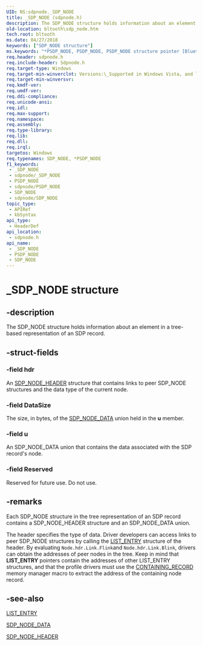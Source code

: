 ```yaml
---
UID: NS:sdpnode._SDP_NODE
title: _SDP_NODE (sdpnode.h)
description: The SDP_NODE structure holds information about an element in a tree-based representation of an SDP record.
old-location: bltooth\sdp_node.htm
tech.root: bltooth
ms.date: 04/27/2018
keywords: ["SDP_NODE structure"]
ms.keywords: "*PSDP_NODE, PSDP_NODE, PSDP_NODE structure pointer [Bluetooth Devices], SDP_NODE, SDP_NODE structure [Bluetooth Devices], _SDP_NODE, bltooth.sdp_node, bth_structs_30367149-bffb-4ff9-a6d8-2f73c5198874.xml, sdpnode/PSDP_NODE, sdpnode/SDP_NODE"
req.header: sdpnode.h
req.include-header: Sdpnode.h
req.target-type: Windows
req.target-min-winverclnt: Versions:\_Supported in Windows Vista, and later.
req.target-min-winversvr: 
req.kmdf-ver: 
req.umdf-ver: 
req.ddi-compliance: 
req.unicode-ansi: 
req.idl: 
req.max-support: 
req.namespace: 
req.assembly: 
req.type-library: 
req.lib: 
req.dll: 
req.irql: 
targetos: Windows
req.typenames: SDP_NODE, *PSDP_NODE
f1_keywords:
 - _SDP_NODE
 - sdpnode/_SDP_NODE
 - PSDP_NODE
 - sdpnode/PSDP_NODE
 - SDP_NODE
 - sdpnode/SDP_NODE
topic_type:
 - APIRef
 - kbSyntax
api_type:
 - HeaderDef
api_location:
 - sdpnode.h
api_name:
 - _SDP_NODE
 - PSDP_NODE
 - SDP_NODE
---
```


# _SDP_NODE structure


## -description

The SDP_NODE structure holds information about an element in a tree-based representation of an SDP
  record.

## -struct-fields

### -field hdr

An 
     <a href="/windows-hardware/drivers/ddi/sdpnode/ns-sdpnode-_sdp_node_header">SDP_NODE_HEADER</a> structure that contains
     links to peer SDP_NODE structures and the data type of the current node.

### -field DataSize

The size, in bytes, of the 
     <a href="/windows-hardware/drivers/ddi/sdpnode/ns-sdpnode-_sdp_node_data">SDP_NODE_DATA</a> union held in the 
     <b>u</b> member.

### -field u

An SDP_NODE_DATA union that contains the data associated with the SDP record's node.

### -field Reserved

Reserved for future use. Do not use.

## -remarks

Each SDP_NODE structure in the tree representation of an SDP record contains a SDP_NODE_HEADER
    structure and an SDP_NODE_DATA union.

The header specifies the type of data. Driver developers can access links to peer SDP_NODE structures
    by calling the 
    <a href="/windows/win32/api/ntdef/ns-ntdef-list_entry">LIST_ENTRY</a> structure of the header. By evaluating 
    <code>Node.hdr.Link.Flink</code>and 
    <code>Node.hdr.Link.Blink</code>, drivers can obtain the addresses of peer
    nodes in the tree. Keep in mind that 
    <b>LIST_ENTRY</b> pointers contain the addresses of other LIST_ENTRY structures, and that the profile
    drivers must use the 
    <a href="/windows-hardware/drivers/kernel/mm-bad-pointer">CONTAINING_RECORD</a> memory manager macro to
    extract the address of the containing node record.

## -see-also

<a href="/windows/win32/api/ntdef/ns-ntdef-list_entry">LIST_ENTRY</a>



<a href="/windows-hardware/drivers/ddi/sdpnode/ns-sdpnode-_sdp_node_data">SDP_NODE_DATA</a>



<a href="/windows-hardware/drivers/ddi/sdpnode/ns-sdpnode-_sdp_node_header">SDP_NODE_HEADER</a>

